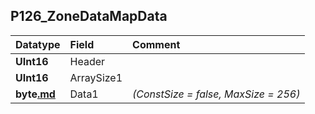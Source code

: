 ## P126\_ZoneDataMapData ##
| **Datatype** | **Field** | **Comment** |
|:-------------|:----------|:------------|
| **UInt16**   | Header    |             |
| **UInt16**   | ArraySize1 |             |
| **byte[.md](.md)** | Data1     | _(ConstSize = false, MaxSize = 256)_ |
